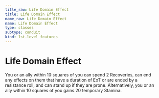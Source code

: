 ```yaml
---
title_raw: Life Domain Effect
title: Life Domain Effect
name_raw: Life Domain Effect
name: Life Domain Effect
type: classes
subtype: conduit
kind: 1st-level features
---
```


# Life Domain Effect

You or an ally within 10 squares of you can spend 2 Recoveries, can end any effects on them that have a duration of EoT or are ended by a resistance roll, and can stand up if they are prone. Alternatively, you or an ally within 10 squares of you gains 20 temporary Stamina.
